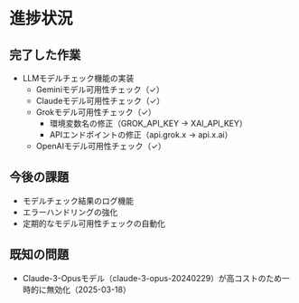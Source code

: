 # 進捗状況

## 完了した作業
- LLMモデルチェック機能の実装
  - Geminiモデル可用性チェック（✓）
  - Claudeモデル可用性チェック（✓）
  - Grokモデル可用性チェック（✓）
    - 環境変数名の修正（GROK_API_KEY → XAI_API_KEY）
    - APIエンドポイントの修正（api.grok.x → api.x.ai）
  - OpenAIモデル可用性チェック（✓）

## 今後の課題
- モデルチェック結果のログ機能
- エラーハンドリングの強化
- 定期的なモデル可用性チェックの自動化

## 既知の問題
- Claude-3-Opusモデル（claude-3-opus-20240229）が高コストのため一時的に無効化（2025-03-18）
